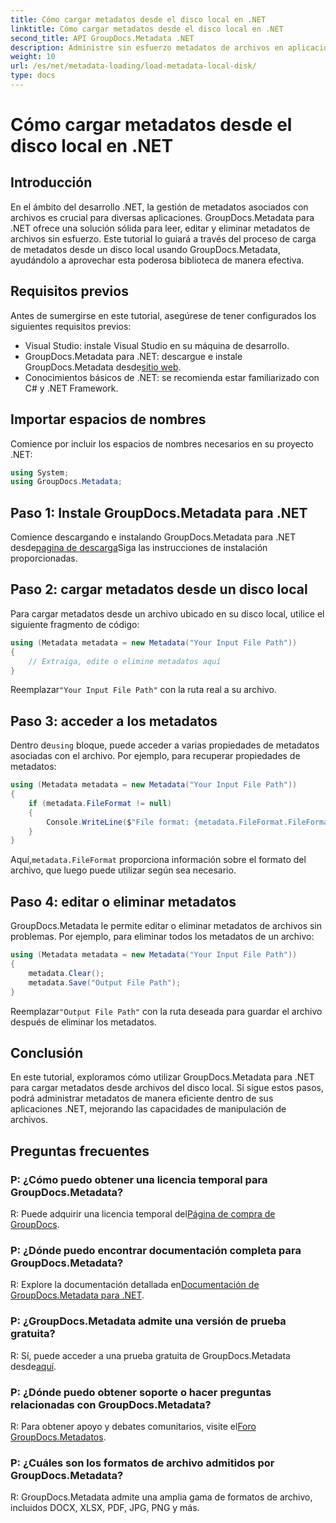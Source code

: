```yaml
---
title: Cómo cargar metadatos desde el disco local en .NET
linktitle: Cómo cargar metadatos desde el disco local en .NET
second_title: API GroupDocs.Metadata .NET
description: Administre sin esfuerzo metadatos de archivos en aplicaciones .NET con GroupDocs.Metadata para mejorar las capacidades de manipulación de archivos.
weight: 10
url: /es/net/metadata-loading/load-metadata-local-disk/
type: docs
---
```

# Cómo cargar metadatos desde el disco local en .NET

## Introducción
En el ámbito del desarrollo .NET, la gestión de metadatos asociados con archivos es crucial para diversas aplicaciones. GroupDocs.Metadata para .NET ofrece una solución sólida para leer, editar y eliminar metadatos de archivos sin esfuerzo. Este tutorial lo guiará a través del proceso de carga de metadatos desde un disco local usando GroupDocs.Metadata, ayudándolo a aprovechar esta poderosa biblioteca de manera efectiva.
## Requisitos previos
Antes de sumergirse en este tutorial, asegúrese de tener configurados los siguientes requisitos previos:
- Visual Studio: instale Visual Studio en su máquina de desarrollo.
-  GroupDocs.Metadata para .NET: descargue e instale GroupDocs.Metadata desde[sitio web](https://releases.groupdocs.com/metadata/net/).
- Conocimientos básicos de .NET: se recomienda estar familiarizado con C# y .NET Framework.

## Importar espacios de nombres
Comience por incluir los espacios de nombres necesarios en su proyecto .NET:
```csharp
using System;
using GroupDocs.Metadata;
```
## Paso 1: Instale GroupDocs.Metadata para .NET
 Comience descargando e instalando GroupDocs.Metadata para .NET desde[pagina de descarga](https://releases.groupdocs.com/metadata/net/)Siga las instrucciones de instalación proporcionadas.
## Paso 2: cargar metadatos desde un disco local
Para cargar metadatos desde un archivo ubicado en su disco local, utilice el siguiente fragmento de código:
```csharp
using (Metadata metadata = new Metadata("Your Input File Path"))
{
    // Extraiga, edite o elimine metadatos aquí
}
```
 Reemplazar`"Your Input File Path"` con la ruta real a su archivo.
## Paso 3: acceder a los metadatos
 Dentro de`using` bloque, puede acceder a varias propiedades de metadatos asociadas con el archivo. Por ejemplo, para recuperar propiedades de metadatos:
```csharp
using (Metadata metadata = new Metadata("Your Input File Path"))
{
    if (metadata.FileFormat != null)
    {
        Console.WriteLine($"File format: {metadata.FileFormat.FileFormatType}");
    }
}
```
 Aquí,`metadata.FileFormat` proporciona información sobre el formato del archivo, que luego puede utilizar según sea necesario.
## Paso 4: editar o eliminar metadatos
GroupDocs.Metadata le permite editar o eliminar metadatos de archivos sin problemas. Por ejemplo, para eliminar todos los metadatos de un archivo:
```csharp
using (Metadata metadata = new Metadata("Your Input File Path"))
{
    metadata.Clear();
    metadata.Save("Output File Path");
}
```
 Reemplazar`"Output File Path"` con la ruta deseada para guardar el archivo después de eliminar los metadatos.

## Conclusión
En este tutorial, exploramos cómo utilizar GroupDocs.Metadata para .NET para cargar metadatos desde archivos del disco local. Si sigue estos pasos, podrá administrar metadatos de manera eficiente dentro de sus aplicaciones .NET, mejorando las capacidades de manipulación de archivos.

## Preguntas frecuentes
### P: ¿Cómo puedo obtener una licencia temporal para GroupDocs.Metadata?
 R: Puede adquirir una licencia temporal del[Página de compra de GroupDocs](https://purchase.groupdocs.com/temporary-license/).
### P: ¿Dónde puedo encontrar documentación completa para GroupDocs.Metadata?
 R: Explore la documentación detallada en[Documentación de GroupDocs.Metadata para .NET](https://tutorials.groupdocs.com/metadata/net/).
### P: ¿GroupDocs.Metadata admite una versión de prueba gratuita?
 R: Sí, puede acceder a una prueba gratuita de GroupDocs.Metadata desde[aquí](https://releases.groupdocs.com/).
### P: ¿Dónde puedo obtener soporte o hacer preguntas relacionadas con GroupDocs.Metadata?
 R: Para obtener apoyo y debates comunitarios, visite el[Foro GroupDocs.Metadatos](https://forum.groupdocs.com/c/metadata/14).
### P: ¿Cuáles son los formatos de archivo admitidos por GroupDocs.Metadata?
R: GroupDocs.Metadata admite una amplia gama de formatos de archivo, incluidos DOCX, XLSX, PDF, JPG, PNG y más.